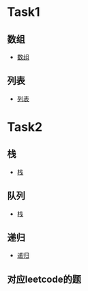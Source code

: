 # Task1

## 数组
-   [数组](https://github.com/GavinAlison/leetcode/blob/master/algorithm/src/main/resources/array.md)
## 列表
-   [列表](https://github.com/GavinAlison/leetcode/blob/master/algorithm/src/main/resources/list.md)


# Task2

## 栈
-   [栈]()

## 队列
-   [栈]()

## 递归
-   [递归]()

## 对应leetcode的题

